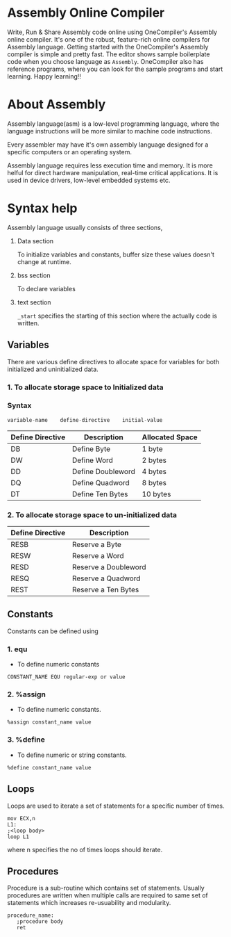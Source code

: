 # Assembly Online Compiler

Write, Run & Share Assembly code online using OneCompiler's Assembly online compiler. It's one of the robust, feature-rich online compilers for Assembly language. Getting started with the OneCompiler's Assembly compiler is simple and pretty fast. The editor shows sample boilerplate code when you choose language as `Assembly`. OneCompiler also has reference programs, where you can look for the sample programs and start learning. Happy learning!!

# About Assembly

Assembly language(asm) is a low-level programming language, where the language instructions will be more similar to machine code instructions. 

Every assembler may have it's own assembly language designed for a specific computers or an operating system.

Assembly language requires less execution time and memory. It is more helful for direct hardware manipulation, real-time critical applications. It is used in device drivers, low-level embedded systems etc.

# Syntax help

Assembly language usually consists of three sections, 

1. Data section

    To initialize variables and constants, buffer size these values doesn't change at runtime. 
2. bss section

    To declare variables

3. text section

    `_start` specifies the starting of this section where the actually code is written. 

## Variables


There are various define directives to allocate space for variables for both initialized and uninitialized data.

### 1.  To allocate storage space to Initialized data

### Syntax
```c
variable-name    define-directive    initial-value 
```

|Define Directive| Description| Allocated Space|
|-----|----|----|
|DB| Define Byte| 1 byte|
|DW| Define Word| 2 bytes|
|DD| Define Doubleword | 4 bytes|
|DQ| Define Quadword | 8 bytes|
|DT| Define Ten Bytes | 10 bytes|


### 2.  To allocate storage space to un-initialized data


|Define Directive| Description| 
|-----|----|
|RESB |	Reserve a Byte|
|RESW | Reserve a Word|
|RESD |	Reserve a Doubleword|
|RESQ |	Reserve a Quadword|
|REST |	Reserve a Ten Bytes|


## Constants

Constants can be defined using 

### 1. equ

 * To define numeric constants

```
CONSTANT_NAME EQU regular-exp or value
```
### 2. %assign

 * To define numeric constants.

 ```
 %assign constant_name value
 ```

### 3. %define
* To define numeric or string constants.

```
%define constant_name value
```

## Loops

Loops are used to iterate a set of statements for a specific number of times.

```
mov ECX,n
L1:
;<loop body>
loop L1
```
where n specifies the no of times loops should iterate.

## Procedures

Procedure is a sub-routine which contains set of statements. Usually procedures are written when multiple calls are required to same set of statements which increases re-usuability and modularity.


```
procedure_name:
   ;procedure body
   ret
```